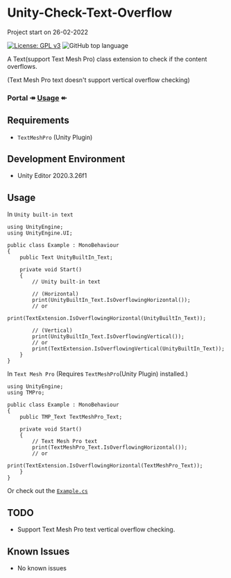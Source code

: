 # Unity-Check-Text-Overflow
Project start on 26-02-2022

[![License: GPL v3](https://img.shields.io/badge/License-GPLv3-blue.svg)](https://www.gnu.org/licenses/gpl-3.0)
![GitHub top language](https://img.shields.io/github/languages/top/soranoo/Unity-Check-Text-Overflow)

A Text(support Text Mesh Pro) class extension to check if the content overflows.

(Text Mesh Pro text doesn't support vertical overflow checking)

### Portal ↠ [Usage](#usage) ↞

## Requirements
* `TextMeshPro` (Unity Plugin)

## Development Environment
* Unity Editor 2020.3.26f1

<a name="usage"></a>
## Usage
In `Unity built-in text`
```
using UnityEngine;
using UnityEngine.UI;

public class Example : MonoBehaviour
{
    public Text UnityBuiltIn_Text;

    private void Start()
    {
        // Unity built-in text

        // (Horizontal)
        print(UnityBuiltIn_Text.IsOverflowingHorizontal());
        // or
        print(TextExtension.IsOverflowingHorizontal(UnityBuiltIn_Text));

        // (Vertical)
        print(UnityBuiltIn_Text.IsOverflowingVertical());
        // or
        print(TextExtension.IsOverflowingVertical(UnityBuiltIn_Text));
    }
}
```

In `Text Mesh Pro` (Requires `TextMeshPro`(Unity Plugin) installed.)
```
using UnityEngine;
using TMPro;

public class Example : MonoBehaviour
{
    public TMP_Text TextMeshPro_Text;

    private void Start()
    {
        // Text Mesh Pro text
        print(TextMeshPro_Text.IsOverflowingHorizontal());
        // or
        print(TextExtension.IsOverflowingHorizontal(TextMeshPro_Text));
    }
}
```

Or check out the [`Example.cs`](Example.cs)

## TODO
* Support Text Mesh Pro text vertical overflow checking.

## Known Issues
* No known issues
